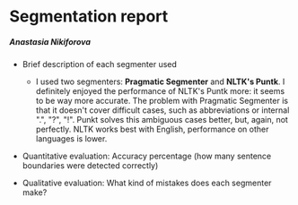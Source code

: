 # Segmentation report
##### *Anastasia Nikiforova*


* Brief description of each segmenter used
  * I used two segmenters: **Pragmatic Segmenter** and **NLTK's Puntk**. 
  I definitely enjoyed the performance of NLTK's Puntk more: it seems to be way more accurate.
  The problem with Pragmatic Segmenter is that it doesn't cover difficult cases, such as abbreviations or internal ".", "?", "!".
  Punkt solves this ambiguous cases better, but, again, not perfectly. NLTK works best with English, performance on other languages is lower.

* Quantitative evaluation: Accuracy percentage (how many sentence boundaries were detected correctly)
* Qualitative evaluation: What kind of mistakes does each segmenter make?
